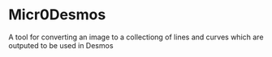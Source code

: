 # Micr0Desmos
A tool for converting an image to a collectiong of lines and curves which are outputed to be used in Desmos
